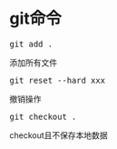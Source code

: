 # git命令
<pre>git add .</pre>
添加所有文件
<pre>git reset --hard xxx</pre>
撤销操作
<pre>git checkout .</pre>
checkout且不保存本地数据